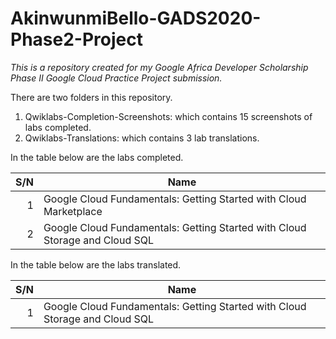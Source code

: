 # AkinwunmiBello-GADS2020-Phase2-Project

*This is a repository created for my Google Africa Developer Scholarship Phase II Google Cloud Practice Project submission.*

There are two folders in this repository.

1. Qwiklabs-Completion-Screenshots: which contains 15 screenshots of labs completed.
2. Qwiklabs-Translations: which contains 3 lab translations.

In the table below are the labs completed.

S/N | Name
---: | ---
1   | Google Cloud Fundamentals: Getting Started with Cloud Marketplace
2   | Google Cloud Fundamentals: Getting Started with Cloud Storage and Cloud SQL

In the table below are the labs translated.

S/N | Name
---: | ---
1   | Google Cloud Fundamentals: Getting Started with Cloud Storage and Cloud SQL
